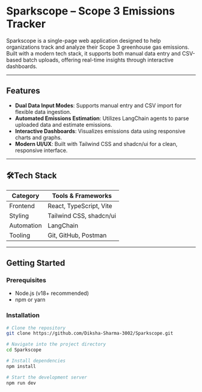 # Sparkscope – Scope 3 Emissions Tracker

Sparkscope is a single-page web application designed to help organizations track and analyze their Scope 3 greenhouse gas emissions. Built with a modern tech stack, it supports both manual data entry and CSV-based batch uploads, offering real-time insights through interactive dashboards.

---

## Features

- **Dual Data Input Modes**: Supports manual entry and CSV import for flexible data ingestion.
- **Automated Emissions Estimation**: Utilizes LangChain agents to parse uploaded data and estimate emissions.
- **Interactive Dashboards**: Visualizes emissions data using responsive charts and graphs.
- **Modern UI/UX**: Built with Tailwind CSS and shadcn/ui for a clean, responsive interface.

---

## 🛠Tech Stack

| Category       | Tools & Frameworks                          |
|----------------|---------------------------------------------|
| Frontend       | React, TypeScript, Vite                     |
| Styling        | Tailwind CSS, shadcn/ui                     |
| Automation     | LangChain                                   |
| Tooling        | Git, GitHub, Postman                        |

---

## Getting Started

### Prerequisites

- Node.js (v18+ recommended)
- npm or yarn

### Installation

```bash
# Clone the repository
git clone https://github.com/Diksha-Sharma-3002/Sparkscope.git

# Navigate into the project directory
cd Sparkscope

# Install dependencies
npm install

# Start the development server
npm run dev
